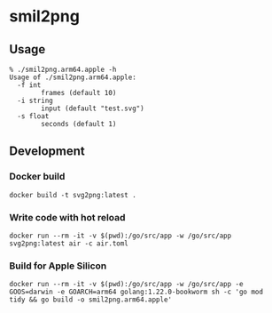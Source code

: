 # smil2png

## Usage

```
% ./smil2png.arm64.apple -h
Usage of ./smil2png.arm64.apple:
  -f int
    	frames (default 10)
  -i string
    	input (default "test.svg")
  -s float
    	seconds (default 1)
```

## Development

### Docker build

```
docker build -t svg2png:latest .
```

### Write code with hot reload

```
docker run --rm -it -v $(pwd):/go/src/app -w /go/src/app svg2png:latest air -c air.toml
```

### Build for Apple Silicon

```
docker run --rm -it -v $(pwd):/go/src/app -w /go/src/app -e GOOS=darwin -e GOARCH=arm64 golang:1.22.0-bookworm sh -c 'go mod 
tidy && go build -o smil2png.arm64.apple'
```
